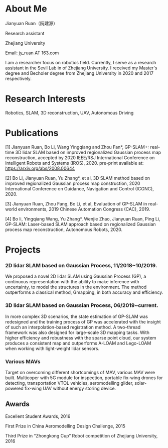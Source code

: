 # About Me
Jianyuan Ruan（阮建源）

Research assistant

Zhejiang University

Email: jy_ruan AT 163.com

I am a researcher focus on robotics field. Currently, I serve as a research assistant in the Sevil Lab in of Zhejiang University. I received my Master's degree and Becholer degree from Zhejiang University in 2020 and 2017 respectively. 

# Research Interests
Robotics, SLAM, 3D reconstruction, UAV, Autonomous Driving

# Publications
[1] Jianyuan Ruan, Bo Li, Wang Yingqiang and Zhou Fan*, GP-SLAM+: real-time 3D lidar
SLAM based on improved regionalized Gaussian process map reconstruction, accepted by 2020
IEEE/RSJ International Conference on Intelligent Robots and Systems (IROS), 2020. pre-print
available at: https://arxiv.org/abs/2008.00644

[2] Bo Li, Jianyuan Ruan, Yu Zhang*, et al, 3D SLAM method based on improved regionalized
Gaussian process map construction, 2020 International Conference on Guidance, Navigation and
Control (ICGNC), 2020.

[3] Jianyuan Ruan, Zhou Fang, Bo Li, et al, Evaluation of GP-SLAM in real-world
environments, 2019 Chinese Automation Congress (CAC), 2019.

[4] Bo li, Yingqiang Wang, Yu Zhang*, Wenjie Zhao, Jianyuan Ruan, Ping Li, GP-SLAM:
Laser-based SLAM approach based on regionalized Gaussian process map reconstruction,
Autonomous Robots, 2020.

# Projects
### 2D lidar SLAM based on Gaussian Process, 11/2018~10/2019. 
We proposed a novel 2D lidar SLAM using Gaussian Process (GP), a continuous representation with the ability to make inference with uncertainty, to model the structures in the environment. The method outperforms a classical method, Gmapping, in both accuracy and efficiency.

### 3D lidar SLAM based on Gaussian Process, 06/2019~current.
In more complex 3D scenarios, the state estimation of GP-SLAM was redesigned and the training process of GP was accelerated with the insight of such an interpolation-based registration method. A two-thread framework was also designed for large-scale 3D mapping tasks. With higher efficiency and robustness with the sparse point cloud, our system produces a consistent map and outperforms A-LOAM and Lego-LOAM when working with light-weight lidar sensors.

### Various MAVs 
Target on overcoming different shortcomings of MAV, various MAV were built. Multicoper with 5G module for inspection, portable fix-wing drones for detecting, transportation VTOL vehicles, aeromodelling glider, solar-powered fix-wing UAV without energy storing device. 


## Awards

Excellent Student Awards, 2016

First Prize in China Aeromodelling Design Challenge, 2015

Third Prize in “Zhongkong Cup” Robot competition of Zhejiang University, 2016
